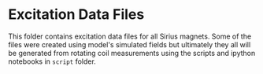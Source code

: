 # Excitation Data Files

This folder contains excitation data files for all Sirius magnets.
Some of the files were created using model's simulated fields but ultimately they all will be generated from rotating coil measurements using the scripts and ipython notebooks in <code>script</code> folder.
